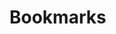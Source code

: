 <!-- generated by markdown-notes-tree -->

# Bookmarks

<!-- optional markdown-notes-tree directory description starts here -->

<!-- optional markdown-notes-tree directory description ends here -->


